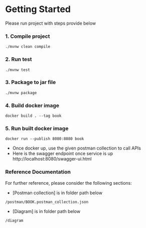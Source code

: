 # Getting Started
Please run project with steps provide below

### 1. Compile project
```
./mvnw clean compile
```

### 2. Run test
```
./mvnw test
```

### 3. Package to jar file
```
./mvnw package
```

### 4. Build docker image
```
docker build . --tag book
```

### 5. Run built docker image
```
docker run --publish 8080:8080 book
```
* Once docker up, use the given postman collection to call APIs
* Here is the swagger endpoint once service is up http://localhost:8080/swagger-ui.html


### Reference Documentation
For further reference, please consider the following sections:
* [Postman collection] is in folder path below
```
/postman/BOOK.postman_collection.json
```
* [Diagram] is in folder path below 
```
/diagram
```